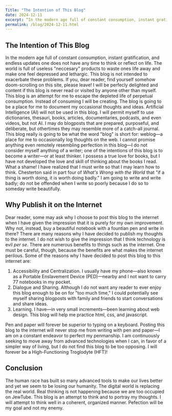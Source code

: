```yaml
---
Title: "The Intention of This Blog"
date: 2024-12-11
excerpt: “In the modern age full of constant consumption, instant gratification, and endless updates one does not have any time to think or reflect on life. The world is full of useless “neccesary” products to waste ones life away and make one feel depressed and lethargic. This blog is not intended to exacerbate these problems…”
permalink: /blog/2024-12-11.html
---
```


## The Intention of This Blog

In the modern age full of constant consumption, instant gratification, and endless updates one does not have any time to think or reflect on life. The world is full of useless "neccesary" products to waste ones life away and make one feel depressed and lethargic. This blog is not intended to exacerbate these problems. If you, dear reader, find yourself somehow doom-scrolling on this site, please leave! I will be perfecly delighted and content if this blog is never read or visited by anyone other than myself. This blog is an attempt for me to escape the depleted life of perpetual consumption. Instead of consuming I will be creating. The blog is going to be a place for me to document my occasional thoughts and ideas. Artificial Intelligence (AI) will not be used in this blog. I will permit myself to use dictionaries, thesauri, books, articles, documentaries, podcasts, and even videos, but not AI. I may do blogposts that are prepared, purposeful, and deliberate, but othertimes they may resemble more of a catch-all journal. This blog really is going to be what the word "blog" is short for: weblog—a place for me to occasionally log thoughts on the web. I cannot promise anything even remotely resembling perfection in this blog—I do not consider myself anything of a writer; one of the intentions of this blog is to become a writer—or at least thinker. I possess a true love for books, but I have not developed the love and skill of thinking about the books I read. What a shame! I have realized that I must write so that I may learn how to think. Chesterton said in part four of *What's Wrong with the World* that "if a thing is worth doing, it is worth doing badly." I am going to write and write badly; do not be offended when I write so poorly because I do so to someday write beautifully.

## Why Publish it on the Internet

Dear reader, some may ask why I choose to post this blog to the internet when I have given the impression that it is purely for my own improvement. Why not, instead, buy a beautiful notebook with a fountian pen and write in there? There are many reasons why I have decided to publish my thoughts to the internet. I do not wish to give the impression that I think technology is evil *per se*. There are numerous benefits to things such as the internet. One must be careful, though, because the benefits are what makes the internet perilous. Some of the reasons why I have decided to post this blog to this internet are:

1. Accessibility and Centralization. I usually have my phone—also known as a Portable Enslavement Device (PED)—nearby and I not want to carry 77 notebooks in my pocket.
1. Dialogue and Sharing. Although I do not want any reader to ever enjoy this blog enough to be on for "too much time," I could potentially see myself sharing blogposts with family and friends to start conversations and share ideas.
1. Learning. I have—in very small increments—been learning about web design. This blog will help me practice html, css, and javascript.

Pen and paper will forever be superior to typing on a keyboard. Posting this blog to the internet will never stop me from writing with pen and paper—I am on a constant endeavor to perfect my  penmanship. I am continuously seeking to move away from advanced technologies when I can, in favor of a simpler way of living, but I do not find this blog to be too opposing. I will forever be a High-Functioning Troglodyte (HFT)!

## Conclusion

The human race has built so many advanced tools to make our lives better and yet we seem to be losing our humanity. The digital world is replacing the real world. Real thinking is not happening because we are too occupied on JewTube. This blog is an attempt to think and to portray my thoughts. I will attempt to think well in a coherent, organized manner. Pefection will be my goal and not my enemy.
